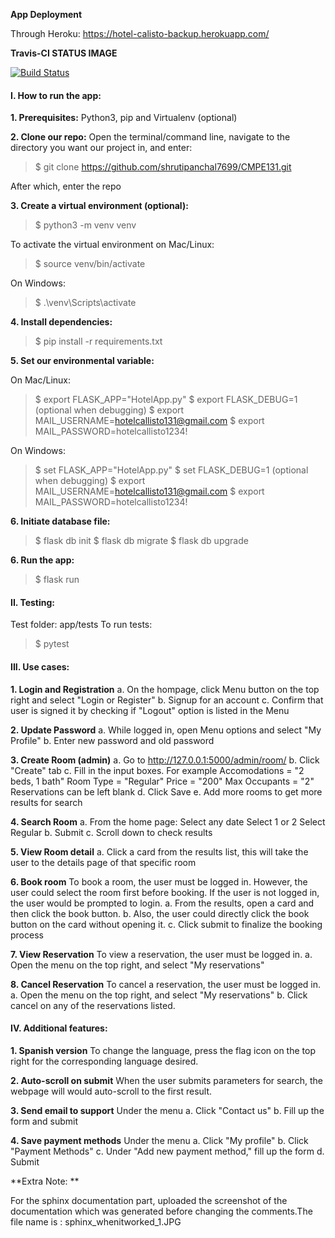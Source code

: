 
**App Deployment**

Through Heroku: https://hotel-calisto-backup.herokuapp.com/

**Travis-CI STATUS IMAGE**

[![Build Status](https://travis-ci.com/shrutipanchal7699/CMPE131.svg?branch=master)](https://travis-ci.com/shrutipanchal7699/CMPE131)


#### I. How to run the app:

**1. Prerequisites:** 
Python3, pip and Virtualenv (optional)

**2. Clone our repo:**
Open the terminal/command line, navigate to the directory you want our project in, and enter:

>$ git clone https://github.com/shrutipanchal7699/CMPE131.git

After which, enter the repo

**3. Create a virtual environment (optional):**

>$ python3 -m venv venv

To activate the virtual environment on Mac/Linux:
    
>$ source venv/bin/activate

On Windows:

>$ .\venv\Scripts\activate

**4. Install dependencies:**
>$ pip install -r requirements.txt

**5. Set our environmental variable:**

On Mac/Linux:
>$ export FLASK_APP="HotelApp.py"
>$ export FLASK_DEBUG=1 (optional when debugging)
>$ export MAIL_USERNAME=hotelcallisto131@gmail.com
>$ export MAIL_PASSWORD=hotelcallisto1234!

On Windows:
>$ set FLASK_APP="HotelApp.py"
>$ set FLASK_DEBUG=1 (optional when debugging)
>$ export MAIL_USERNAME=hotelcallisto131@gmail.com
>$ export MAIL_PASSWORD=hotelcallisto1234!

**6. Initiate database file:**
>$ flask db init
>$ flask db migrate
>$ flask db upgrade

**6. Run the app:**
>$ flask run

#### II. Testing:
Test folder: app/tests
To run tests: 
>$ pytest

#### III. Use cases:

**1. Login and Registration**
a. On the hompage, click Menu button on the top right and select "Login or Register"
b. Signup for an account
c. Confirm that user is signed it by checking if "Logout" option is listed in the Menu

**2. Update Password**
a. While logged in, open Menu options and select "My Profile"
b. Enter new password and old password

**3. Create Room (admin)**
a. Go to http://127.0.0.1:5000/admin/room/
b. Click "Create" tab
c. Fill in the input boxes. For example
    Accomodations = "2 beds, 1 bath"
    Room Type = "Regular"
    Price = "200"
    Max Occupants = "2"
    Reservations can be left blank
d. Click Save
e. Add more rooms to get more results for search

**4. Search Room**
a. From the home page:
    Select any date
    Select 1 or 2
    Select Regular
b. Submit
c. Scroll down to check results

**5. View Room detail**
a. Click a card from the results list, this will take the user to the details
page of that specific room

**6. Book room**
To book a room, the user must be logged in. However, the user could select the room first before booking.
If the user is not logged in, the user would be prompted to login.
a. From the results, open a card and then click the book button.
b. Also, the user could directly click the book button on the card without opening it.
c. Click submit to finalize the booking process


**7. View Reservation**
To view a reservation, the user must be logged in.
a. Open the menu on the top right, and select "My reservations"

**8. Cancel Reservation**
To cancel a reservation, the user must be logged in.
a. Open the menu on the top right, and select "My reservations"
b. Click cancel on any of the reservations listed.


#### IV. Additional features:
**1. Spanish version**
To change the language, press the flag icon on the top right for the corresponding language desired.

**2. Auto-scroll on submit**
When the user submits parameters for search, the webpage will would auto-scroll to the first result.

**3. Send email to support**
Under the menu
a. Click "Contact us"
b. Fill up the form and submit

**4. Save payment methods**
Under the menu
a. Click "My profile"
b. Click "Payment Methods"
c. Under "Add new payment method," fill up the form
d. Submit



**Extra Note: **

For the sphinx documentation part, uploaded the screenshot of the documentation which was generated before changing the comments.The file name is : sphinx_whenitworked_1.JPG




